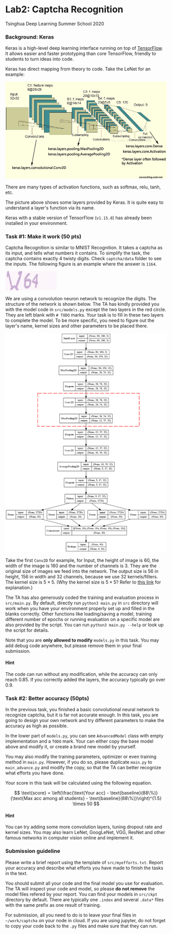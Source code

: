 Lab2: Captcha Recognition
===

Tsinghua Deep Learning Summer School 2020

### Background: Keras

Keras is a high-level deep learning interface running on top of [TensorFlow](https://www.tensorflow.org/). 
It allows easier and faster prototyping than core TensorFlow, 
friendly to students to turn ideas into code.

Keras has direct mapping from theory to code. Take the LeNet for an example:

![LeNet](doc/1.jpg)

There are many types of activation functions, such as softmax, relu, tanh, etc. 

The picture above shows some layers provided by Keras. 
It is quite easy to understand a layer's function via its name.

Keras with a stable version of TensorFlow (`v1.15.0`) has already been installed in your environment. 

### Task #1: Make it work (50 pts)

Captcha Recognition is similar to MNIST Recognition. 
It takes a captcha as its input, and tells what numbers it contains. 
To simplify the task, the captcha contains exactly 4 twisty digits. 
Check `captcha/data` folder to see the inputs. 
The following figure is an example where the answer is `1164`.

![Sample](doc/captcha_data_0.png)

We are using a convolution neuron network to recognize the digits.
The structure of the network is shown below.
The TA has kindly provided you with the model code in `src/models.py`
except the two layers in the red circle.
They are left blank with `# TODO` marks. 
Your task is to fill in these two layers to complete the model. 
To be more specific, you need to figure out the layer's name, kernel sizes and
other parameters to be placed there.

![Model](doc/model.png)

Take the first `Conv2D` for example, for Input, the height of image is 60, 
the width of the image is 160 and the number of channels is 3. 
They are the original size of images we feed into the network. 
The output size is 56 in height, 156 in width and 32 channels,
because we use 32 kernels/filters. 
The kernel size is $5\times 5$. 
(Why the kernel size is $5\times 5$? 
Refer to [this link](http://cs231n.github.io/convolutional-networks/#conv) for explanation.)

The TA has also generously coded the training and evaluation process in `src/main.py`.
By default, directly run `python3 main.py` in `src` directory will work 
when you have your environment properly set up and filled in the blanks correctly.
Other functions like loading/saving a model, training different number of epochs or
running evaluation on a specific model are also provided by the script.
You can run `python3 main.py --help` or look up the script for details.

Note that you are __only allowed to modify__ `models.py` in this task.
You may add debug code anywhere, but please remove them in your final submission.

#### Hint

The code can run without any modification, while the accuracy can only reach $0.85$. 
If you correctly added the layers, the accuracy typically go over $0.9$.

### Task #2: Better accuracy (50pts)

In the previous task, you finished a basic convolutional neural network to recognize captcha, but it is far not accurate enough. 
In this task, you are going to design your own network and try different parameters to make the accuracy as high as possible.

In the lower part of `models.py`, you can see `AdvancedModel` class with empty implementation and a `TODO` mark.
Your can either copy the base model above and modify it, or create a brand new model by yourself.

You may also modify the training parameters, optimizer or even training method in `main.py`. However, if you do so, please duplicate `main.py` to `main_advance.py` and modify the copy, so that the TA can better recognize what efforts you have done.

Your score in this task will be calculated using the following equation.

$$
    \text{score} = \left(\frac{\text{Your acc} - \text{baseline}(88\%)}{\text{Max acc among all students} - \text{baseline}(88\%)}\right)^{1.5} \times 50
$$

#### Hint

You can try adding some more convolution layers, tuning dropout rate and kernel sizes.
You may also learn LeNet, GoogLeNet, VGG, ResNet and other famous networks in computer vision online and implement it.

### Submission guideline

Please write a brief report using the template of `src/myefforts.txt`. 
Report your accuracy and describe what efforts you have made to finish the tasks in the text. 

You should submit all your code and the final model you use for evaluation. 
The TA will inspect your code and model, so please __do not remove__ the model files refered by your report.
You can find your models in `src/ckpt` directory by default. 
There are typically one `.index` and several `.data*` files with the same prefix as one result of training.

For submission, all you need to do is to leave your final files in `~/work/captcha` on your node in cloud.
If you are using jupyter, do not forget to copy your code back to the `.py` files and make sure that they can run.
